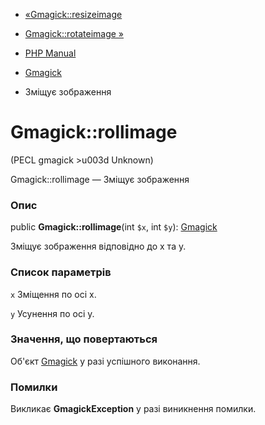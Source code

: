 - [«Gmagick::resizeimage](gmagick.resizeimage.md)
- [Gmagick::rotateimage »](gmagick.rotateimage.md)

- [PHP Manual](index.md)
- [Gmagick](class.gmagick.md)
- Зміщує зображення

# Gmagick::rollimage

(PECL gmagick \>u003d Unknown)

Gmagick::rollimage — Зміщує зображення

### Опис

public **Gmagick::rollimage**(int `$x`, int `$y`):
[Gmagick](class.gmagick.md)

Зміщує зображення відповідно до x та y.

### Список параметрів

`x`
Зміщення по осі х.

`y`
Усунення по осі y.

### Значення, що повертаються

Об'єкт [Gmagick](class.gmagick.md) у разі успішного виконання.

### Помилки

Викликає **GmagickException** у разі виникнення помилки.

